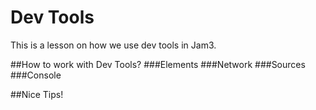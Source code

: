 # Dev Tools
This is a lesson on how we use dev tools in Jam3.


##How to work with Dev Tools?
###Elements
###Network
###Sources
###Console

##Nice Tips!
